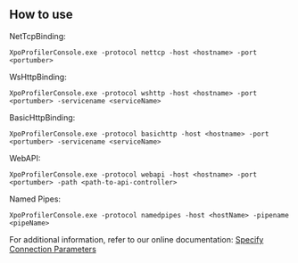 ## How to use

NetTcpBinding:

```XpoProfilerConsole.exe -protocol nettcp -host <hostname> -port <portumber>```

WsHttpBinding:

```XpoProfilerConsole.exe -protocol wshttp -host <hostname> -port <portumber> -servicename <serviceName>```

BasicHttpBinding:

```XpoProfilerConsole.exe -protocol basichttp -host <hostname> -port <portumber> -servicename <serviceName>```

WebAPI:

```XpoProfilerConsole.exe -protocol webapi -host <hostname> -port <portumber> -path <path-to-api-controller>```

Named Pipes:

```XpoProfilerConsole.exe -protocol namedpipes -host <hostName> -pipename <pipeName>```

For additional information, refer to our online documentation: [Specify Connection Parameters](https://docs.devexpress.com/XpoProfiler/10659/set-up-the-profiler#specify-connection-parameters)
